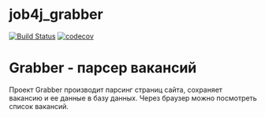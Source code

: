 # job4j_grabber

[![Build Status](https://app.travis-ci.com/AndreyPolegaev/job4j_grabber.svg?branch=master)](https://app.travis-ci.com/AndreyPolegaev/job4j_grabber)
[![codecov](https://codecov.io/gh/AndreyPolegaev/job4j_grabber/branch/master/graph/badge.svg?token=DHC7CO0BWA)](https://codecov.io/gh/AndreyPolegaev/job4j_grabber)

# Grabber - парсер вакансий 
Проект Grabber производит парсинг страниц сайта, сохраняет вакансию и ее данные в базу данных.
Через браузер можно посмотреть список вакансий.  